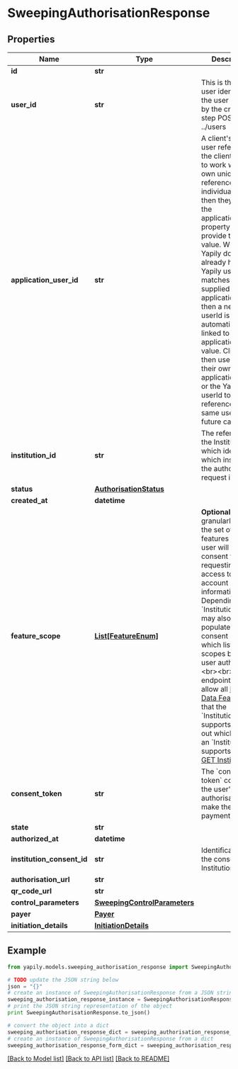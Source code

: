 # SweepingAuthorisationResponse


## Properties
Name | Type | Description | Notes
------------ | ------------- | ------------- | -------------
**id** | **str** |  | [optional] 
**user_id** | **str** | This is the Yapily user identifier for the user returned by the create user step POST ../users | [optional] 
**application_user_id** | **str** | A client&#39;s own user reference. If the client wants to work with their own unique references for individual PSUs then they can use the applicationUserId property to provide that value. Where Yapily does not already have a Yapily userId that matches the supplied applicationUserId, then a new Yapily userId is created automatically and linked to the applicationUserId value.  Clients can then use either their own applicationUserId or the Yapily userId to reference the same user in future calls. | [optional] 
**institution_id** | **str** | The reference to the Institution which identifies which institution the authorisation request is sent to. | [optional] 
**status** | [**AuthorisationStatus**](AuthorisationStatus.md) |  | [optional] 
**created_at** | **datetime** |  | [optional] 
**feature_scope** | [**List[FeatureEnum]**](FeatureEnum.md) | __Optional__. Used to granularly specify the set of features that the user will give their consent for when requesting access to their account information. Depending on the &#x60;Institution&#x60;, this may also populate a consent screen which list these scopes before the user authorises.&lt;br&gt;&lt;br&gt;This endpoint accepts allow all [Financial Data Features](/guides/financial-data/features/#feature-list) that the &#x60;Institution&#x60; supports.To find out which scopes an &#x60;Institution&#x60; supports, check [GET Institution](./#get-institution). | [optional] 
**consent_token** | **str** | The &#x60;consent-token&#x60; containing the user&#39;s authorisation to make the payment request. | [optional] 
**state** | **str** |  | [optional] 
**authorized_at** | **datetime** |  | [optional] 
**institution_consent_id** | **str** | Identification of the consent at the Institution. | [optional] 
**authorisation_url** | **str** |  | [optional] 
**qr_code_url** | **str** |  | [optional] 
**control_parameters** | [**SweepingControlParameters**](SweepingControlParameters.md) |  | [optional] 
**payer** | [**Payer**](Payer.md) |  | [optional] 
**initiation_details** | [**InitiationDetails**](InitiationDetails.md) |  | [optional] 

## Example

```python
from yapily.models.sweeping_authorisation_response import SweepingAuthorisationResponse

# TODO update the JSON string below
json = "{}"
# create an instance of SweepingAuthorisationResponse from a JSON string
sweeping_authorisation_response_instance = SweepingAuthorisationResponse.from_json(json)
# print the JSON string representation of the object
print SweepingAuthorisationResponse.to_json()

# convert the object into a dict
sweeping_authorisation_response_dict = sweeping_authorisation_response_instance.to_dict()
# create an instance of SweepingAuthorisationResponse from a dict
sweeping_authorisation_response_form_dict = sweeping_authorisation_response.from_dict(sweeping_authorisation_response_dict)
```
[[Back to Model list]](../README.md#documentation-for-models) [[Back to API list]](../README.md#documentation-for-api-endpoints) [[Back to README]](../README.md)


